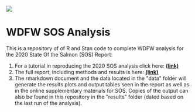 ![](https://user-images.githubusercontent.com/40445951/101853410-684a0c00-3b14-11eb-9ad4-974b0a1b440a.JPG)
# WDFW SOS Analysis
This is a repository of of R and Stan code to complete WDFW analysis for the 2020 State Of the Salmon (SOS) Report:
1. For a tutorial in reproducing the 2020 SOS analysis click here: [**(link)**](https://github.com/tbuehrens/WDFW_SOS_Analysis/blob/main/WDFW_SOS_Analysis.pdf)
2. The full report, including methods and results is here: [**(link)**](https://data.wa.gov/Natural-Resources-Environment/WDFW-Status-and-Trends-Analysis-of-Salmon-Abundanc/fs39-yvqy)
3. The rmarkdown document and the data located in the "data" folder will generate the results plots and output tables seen in the report as well as in the online supplementary materials for SOS. Copies of the output can also be found in this repository in the "results" folder (dated based on the last run of the analysis).
